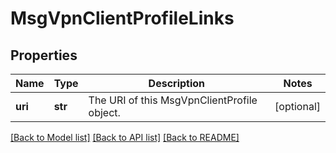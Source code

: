 # MsgVpnClientProfileLinks

## Properties
Name | Type | Description | Notes
------------ | ------------- | ------------- | -------------
**uri** | **str** | The URI of this MsgVpnClientProfile object. | [optional] 

[[Back to Model list]](../README.md#documentation-for-models) [[Back to API list]](../README.md#documentation-for-api-endpoints) [[Back to README]](../README.md)


